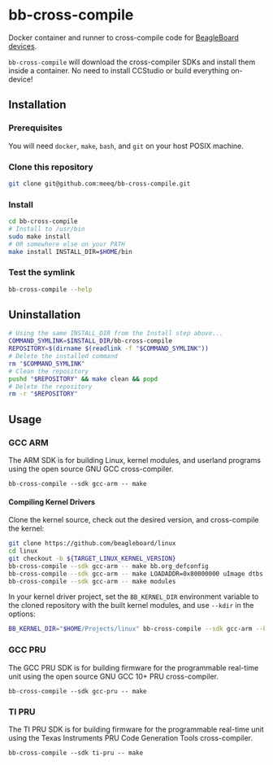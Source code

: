 # bb-cross-compile

Docker container and runner to cross-compile code for [BeagleBoard devices](https://beagleboard.org/).

`bb-cross-compile` will download the cross-compiler SDKs and install them inside a container.
No need to install CCStudio or build everything on-device!

## Installation

### Prerequisites

You will need `docker`, `make`, `bash`, and `git` on your host POSIX machine.

### Clone this repository

```sh
git clone git@github.com:meeq/bb-cross-compile.git
```

### Install

```sh
cd bb-cross-compile
# Install to /usr/bin
sudo make install
# OR somewhere else on your PATH
make install INSTALL_DIR=$HOME/bin
```

### Test the symlink

```sh
bb-cross-compile --help
```

## Uninstallation

```sh
# Using the same INSTALL_DIR from the Install step above...
COMMAND_SYMLINK=$INSTALL_DIR/bb-cross-compile
REPOSITORY=$(dirname $(readlink -f "$COMMAND_SYMLINK"))
# Delete the installed command
rm "$COMMAND_SYMLINK"
# Clean the repository
pushd "$REPOSITORY" && make clean && popd
# Delete the repository
rm -r "$REPOSITORY"
```

## Usage

### GCC ARM

The ARM SDK is for building Linux, kernel modules, and userland programs
using the open source GNU GCC cross-compiler.

```
bb-cross-compile --sdk gcc-arm -- make
```

#### Compiling Kernel Drivers

Clone the kernel source, check out the desired version, and cross-compile the kernel:

```sh
git clone https://github.com/beagleboard/linux
cd linux
git checkout -b ${TARGET_LINUX_KERNEL_VERSION}
bb-cross-compile --sdk gcc-arm -- make bb.org_defconfig
bb-cross-compile --sdk gcc-arm -- make LOADADDR=0x80000000 uImage dtbs
bb-cross-compile --sdk gcc-arm -- make modules
```

In your kernel driver project, set the `BB_KERNEL_DIR` environment variable to the
cloned repository with the built kernel modules, and use `--kdir` in the options:

```sh
BB_KERNEL_DIR="$HOME/Projects/linux" bb-cross-compile --sdk gcc-arm --kdir -- make
```

### GCC PRU

The GCC PRU SDK is for building firmware for the programmable real-time unit
using the open source GNU GCC 10+ PRU cross-compiler.

```
bb-cross-compile --sdk gcc-pru -- make
```

### TI PRU

The TI PRU SDK is for building firmware for the programmable real-time unit
using the Texas Instruments PRU Code Generation Tools cross-compiler.

```
bb-cross-compile --sdk ti-pru -- make
```
